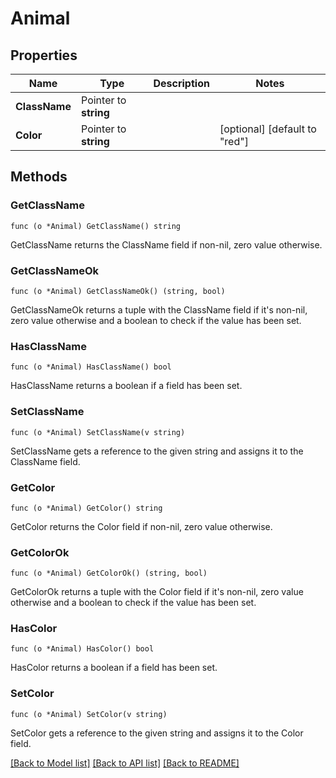 # Animal

## Properties

Name | Type | Description | Notes
------------ | ------------- | ------------- | -------------
**ClassName** | Pointer to **string** |  | 
**Color** | Pointer to **string** |  | [optional] [default to "red"]

## Methods

### GetClassName

`func (o *Animal) GetClassName() string`

GetClassName returns the ClassName field if non-nil, zero value otherwise.

### GetClassNameOk

`func (o *Animal) GetClassNameOk() (string, bool)`

GetClassNameOk returns a tuple with the ClassName field if it's non-nil, zero value otherwise
and a boolean to check if the value has been set.

### HasClassName

`func (o *Animal) HasClassName() bool`

HasClassName returns a boolean if a field has been set.

### SetClassName

`func (o *Animal) SetClassName(v string)`

SetClassName gets a reference to the given string and assigns it to the ClassName field.

### GetColor

`func (o *Animal) GetColor() string`

GetColor returns the Color field if non-nil, zero value otherwise.

### GetColorOk

`func (o *Animal) GetColorOk() (string, bool)`

GetColorOk returns a tuple with the Color field if it's non-nil, zero value otherwise
and a boolean to check if the value has been set.

### HasColor

`func (o *Animal) HasColor() bool`

HasColor returns a boolean if a field has been set.

### SetColor

`func (o *Animal) SetColor(v string)`

SetColor gets a reference to the given string and assigns it to the Color field.


[[Back to Model list]](../README.md#documentation-for-models) [[Back to API list]](../README.md#documentation-for-api-endpoints) [[Back to README]](../README.md)


